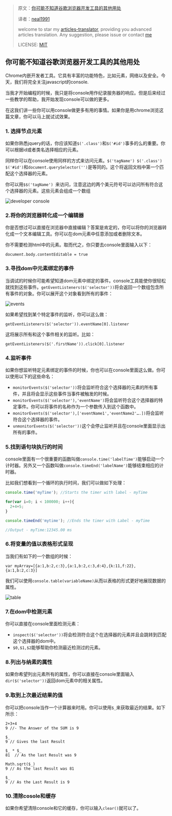 > 原文：[你可能不知道谷歌浏览器开发工具的其他用处](https://medium.freecodecamp.com/10-tips-to-maximize-your-javascript-debugging-experience-b69a75859329#.20eb3ho5g) 
>
> 译者：[neal1991](https://github.com/neal1991)
>
> welcome to star my [articles-translator](https://github.com/neal1991/articles-translator/), providing you advanced articles translation. Any suggestion, please issue or contact [me](mailto:bing@stu.ecnu.edu.cn)
>
> LICENSE: [MIT](https://opensource.org/licenses/MIT)

## 你可能不知道谷歌浏览器开发工具的其他用处

Chrome内嵌开发者工具。它具有丰富的功能特色，比如元素，网络以及安全。今天，我们将完全关注javascript的console.

当我才开始编程的时候，我只是将console用作纪录服务器的响应。但是后来经过一些教学的帮助，我开始发现console可以做的更多。

在这我们讲一些你可以用console做更多有用的事情。如果你是用chrome浏览这篇文章，你可以马上就试试效果。

### 1. 选择节点元素

如果你熟悉jquery的话，你应该知道`$('.class')`和`$('#id')`事多的么的重要。你可以根据id或者类名选择相应的元素。

同样你可以在console使用同样的方式来访问元素。`$('tagName') $('.class') $('#id')`和`document.querySelector('')`是等同的。这个将返回文档中第一个匹配这个选择器的元素。

你可以用`$$('tagName') `来访问，注意这边的两个美元符号可以访问所有符合这个选择器的元素。这些元素会组成一个数组

![developer console](https://d262ilb51hltx0.cloudfront.net/max/1200/1*x-ygabMZbtYHH0mhGVaWbQ.png)





### 2.将你的浏览器转化成一个编辑器

你是否想过可以直接在浏览器中直接编辑？答案是肯定的，你可以将你的浏览器转化成一个文本编辑工具。你可以在dom元素中任意添加或者删除文本。

你不需要检测html中的元素。取而代之，你只要去console里面输入以下：

```document.body.contentEditable = true```



### 3.寻找dom中元素绑定的事件

当调试的时候你可能希望知道dom元素中绑定的事件。console工具能使你很轻松就找到这些事件。`getEventListeners($('selector'))`将会返回一个数组包含所有事件的对象。你可以展开这个对象看到所有的事件：

![events](https://d262ilb51hltx0.cloudfront.net/max/1200/1*ZYcW2PoXTIjz3oAUmdu58w.png)



如果希望找到某个特定事件的监听，你可以这么做：

```getEventListeners($('selector')).eventName[0].listener```

这将展示所有和这个事件相关的监听。比如：

```getEventListeners($('.firstName')).click[0].listener```



### 4.监听事件

如果你想监听特定元素绑定的事件的时候，你也可以在console里面这么做。你可以使用以下的这些命名：

* `monitorEvents($('selector'))`将会监听符合这个选择器的元素的所有事件，并且将会显示这些事件当事件被触发的时候。
* `monitorEvents($('selector'),'eventName')`将会监听符合这个选择器的特定事件。你可以将事件的名称作为一个参数传入到这个函数中。
* `monitorEvents($('selector'),['eventName1','eventName2'….])`将会监听符合这个选择器的事件。
* `unmonitorEvents($('selector'))`这个会停止监听并且在console里面显示出所有的事件。



### 5.找到语句块执行的时间

console里面有一个很重要的函数叫做`console.time('labelTime')`能够启动一个计时器。另外又一个函数叫做`console.timeEnd('labelName')`能够结束相应的计时器。

比如我们想看到一个循环的执行时间，我们可以做如下处理：

```javascript
console.time('myTime'); //Starts the timer with label - myTime

for(var i=0; i < 100000; i++){
  2+4+5;
}

console.timeEnd('mytime'); //Ends the timer with Label - myTime

//Output - myTime:12345.00 ms
```



###  6.将变量的值以表格形式呈现

当我们有如下的一个数组的时候：

```
var myArray=[{a:1,b:2,c:3},{a:1,b:2,c:3,d:4},{k:11,f:22},{a:1,b:2,c:3}]
```

我们可以使用`console.table(variableName)`从而以表格的形式更好地展现数据的属性。

![table](https://d262ilb51hltx0.cloudfront.net/max/1200/1*ODDvO9nnwEWyl1OqaZwifw.png)



### 7.在dom中检测元素

你可以直接在console里面检测元素：

* `inspect($('selector'))`将会检测符合这个在选择器的元素并且会跳转到匹配这个选择器的dom中。
* `$0,$1,$2`能够帮助你检测最近检测过的元素。



### 8.列出与纳素的属性

如果你希望列出元素所有的属性，你可以直接在console里面输入`dir($('selector'))`返回dom元素中的相关属性。



### 9.取到上次最近结果的值

你可以把console当作一个计算器来时用。你可以使用`$_`来获取最近的结果。如下所示：

```
2+3+4
9 //- The Answer of the SUM is 9

$_
9 // Gives the last Result

$_ * $_
81  // As the last Result was 9

Math.sqrt($_)
9 // As the last Result was 81

$_
9 // As the Last Result is 9
```



### 10.清除cosole和缓存

如果你希望清除console和它的缓存，你可以输入`clear()`就可以了。
